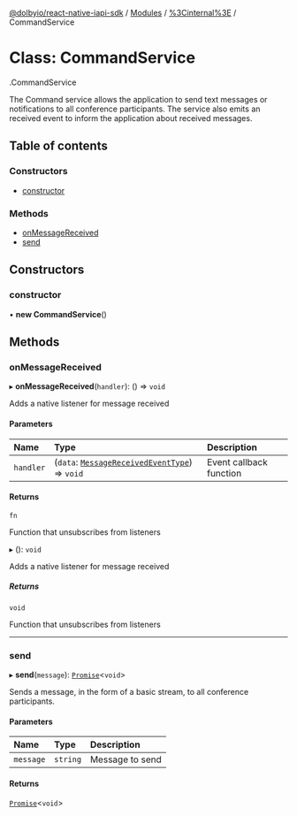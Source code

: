 [@dolbyio/react-native-iapi-sdk](../README.md) / [Modules](../modules.md) / [%3Cinternal%3E](../modules/_internal_.md) / CommandService

# Class: CommandService

[<internal>](../modules/_internal_.md).CommandService

The Command service allows the application to send text messages or notifications to all conference participants.
The service also emits an received event to inform the application about received messages.

## Table of contents

### Constructors

- [constructor](_internal_.CommandService.md#constructor)

### Methods

- [onMessageReceived](_internal_.CommandService.md#onmessagereceived)
- [send](_internal_.CommandService.md#send)

## Constructors

### constructor

• **new CommandService**()

## Methods

### onMessageReceived

▸ **onMessageReceived**(`handler`): () => `void`

Adds a native listener for message received

#### Parameters

| Name | Type | Description |
| :------ | :------ | :------ |
| `handler` | (`data`: [`MessageReceivedEventType`](../interfaces/_internal_.MessageReceivedEventType.md)) => `void` | Event callback function |

#### Returns

`fn`

Function that unsubscribes from listeners

▸ (): `void`

Adds a native listener for message received

##### Returns

`void`

Function that unsubscribes from listeners

___

### send

▸ **send**(`message`): [`Promise`](../modules/_internal_.md#promise)<`void`\>

Sends a message, in the form of a basic stream, to all conference participants.

#### Parameters

| Name | Type | Description |
| :------ | :------ | :------ |
| `message` | `string` | Message to send |

#### Returns

[`Promise`](../modules/_internal_.md#promise)<`void`\>
